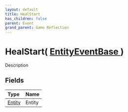```yaml
---
layout: default
title: HealStart
has_children: false
parent: Event
grand_parent: Game Reflection
---
```

# HealStart( [ EntityEventBase ](/riftbreaker-wiki/docs/game-reflection/events/entity_event_base/) )
Description 

## Fields

| Type | Name |
|:----------|:--------------|
| [Entity](/riftbreaker-wiki/docs/game-reflection/classes/entity/) | Entity |

